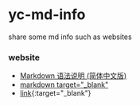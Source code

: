 yc-md-info
==========

share some md info such as websites


### website

+  [Markdown 语法说明 (简体中文版)](http://wowubuntu.com/markdown)
+  [markdown target="_blank"](http://stackoverflow.com/questions/4425198/markdown-target-blank)
+  [link](http://stackoverflow.com/questions/4425198/markdown-target-blank){:target="_blank"}
